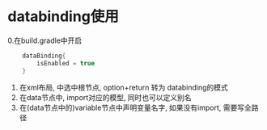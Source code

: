 
# databinding使用

0.在build.gradle中开启
```gradle
    dataBinding{
        isEnabled = true
    }
```
1. 在xml布局, 中选中根节点, option+return 转为 databinding的模式
2. 在data节点中, import对应的模型, 同时也可以定义别名
3. 在(data节点中的)variable节点中声明变量名字, 如果没有import, 需要写全路径
